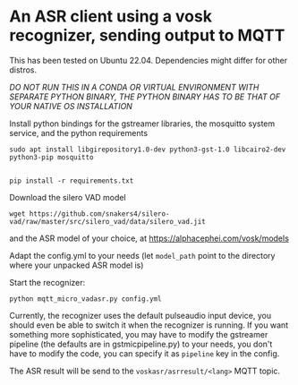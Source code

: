 # An ASR client using a vosk recognizer, sending output to MQTT

This has been tested on Ubuntu 22.04. Dependencies might differ for other distros.

*DO NOT RUN THIS IN A CONDA OR VIRTUAL ENVIRONMENT WITH SEPARATE PYTHON BINARY, THE PYTHON BINARY HAS TO BE THAT OF YOUR NATIVE OS INSTALLATION*

Install python bindings for the gstreamer libraries, the mosquitto system service, and the python requirements

```
sudo apt install libgirepository1.0-dev python3-gst-1.0 libcairo2-dev python3-pip mosquitto


pip install -r requirements.txt
```

Download the silero VAD model

    wget https://github.com/snakers4/silero-vad/raw/master/src/silero_vad/data/silero_vad.jit

and the ASR model of your choice, at https://alphacephei.com/vosk/models

Adapt the config.yml to your needs (let `model_path` point to the directory where your unpacked ASR model is)

Start the recognizer:

    python mqtt_micro_vadasr.py config.yml

Currently, the recognizer uses the default pulseaudio input device, you should even be able to switch it when the recognizer is running. If you want something more sophisticated, you may have to modify the gstreamer pipeline (the defaults are in gstmicpipeline.py) to your needs, you don't have to modify the code, you can specify it as `pipeline` key in the config.

The ASR result will be send to the `voskasr/asrresult/<lang>` MQTT topic.
